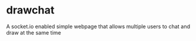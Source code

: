 # drawchat
A socket.io enabled simple webpage that allows multiple users to chat and draw at the same time
